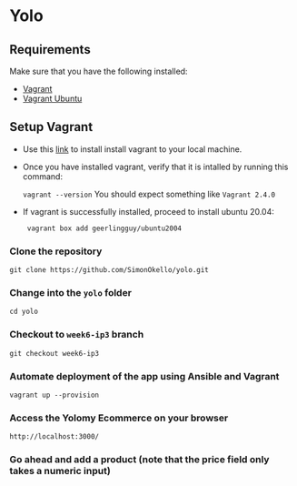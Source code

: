 # Yolo
## Requirements
Make sure that you have the following installed:
- [Vagrant](https://developer.hashicorp.com/vagrant/downloads)
- [Vagrant Ubuntu](https://app.vagrantup.com/bento/boxes/ubuntu-22.04)

## Setup Vagrant
- Use this [link](https://developer.hashicorp.com/vagrant/downloads) to install install vagrant to your local machine. 
- Once you have installed vagrant, verify that it is intalled by running this command:
  
  ```vagrant --version```
  You should expect something like ```Vagrant 2.4.0```

- If vagrant is successfully installed, proceed to install ubuntu 20.04:
  
  ``` vagrant box add geerlingguy/ubuntu2004```

### Clone the repository
`git clone https://github.com/SimonOkello/yolo.git`

### Change into the `yolo` folder
`cd yolo`

### Checkout to `week6-ip3` branch
`git checkout week6-ip3`




### Automate deployment of the app using Ansible and Vagrant
 `vagrant up --provision`

### Access the Yolomy Ecommerce on your browser

`http://localhost:3000/`

 ### Go ahead and add a product (note that the price field only takes a numeric input)

